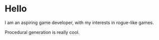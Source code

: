 # Hello
I am an aspiring game developer, with my interests in rogue-like games.

Procedural generation is really cool.
